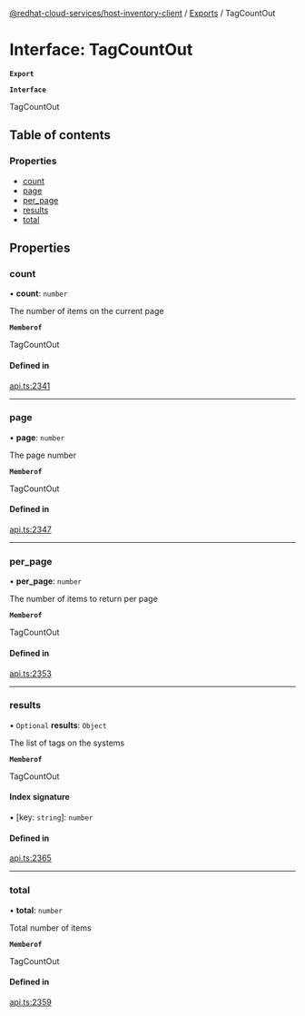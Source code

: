 [@redhat-cloud-services/host-inventory-client](../README.md) / [Exports](../modules.md) / TagCountOut

# Interface: TagCountOut

**`Export`**

**`Interface`**

TagCountOut

## Table of contents

### Properties

- [count](TagCountOut.md#count)
- [page](TagCountOut.md#page)
- [per\_page](TagCountOut.md#per_page)
- [results](TagCountOut.md#results)
- [total](TagCountOut.md#total)

## Properties

### count

• **count**: `number`

The number of items on the current page

**`Memberof`**

TagCountOut

#### Defined in

[api.ts:2341](https://github.com/RedHatInsights/javascript-clients/blob/master/packages/host-inventory/api.ts#L2341)

___

### page

• **page**: `number`

The page number

**`Memberof`**

TagCountOut

#### Defined in

[api.ts:2347](https://github.com/RedHatInsights/javascript-clients/blob/master/packages/host-inventory/api.ts#L2347)

___

### per\_page

• **per\_page**: `number`

The number of items to return per page

**`Memberof`**

TagCountOut

#### Defined in

[api.ts:2353](https://github.com/RedHatInsights/javascript-clients/blob/master/packages/host-inventory/api.ts#L2353)

___

### results

• `Optional` **results**: `Object`

The list of tags on the systems

**`Memberof`**

TagCountOut

#### Index signature

▪ [key: `string`]: `number`

#### Defined in

[api.ts:2365](https://github.com/RedHatInsights/javascript-clients/blob/master/packages/host-inventory/api.ts#L2365)

___

### total

• **total**: `number`

Total number of items

**`Memberof`**

TagCountOut

#### Defined in

[api.ts:2359](https://github.com/RedHatInsights/javascript-clients/blob/master/packages/host-inventory/api.ts#L2359)
